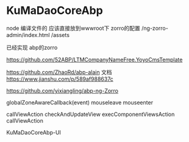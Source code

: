 # KuMaDaoCoreAbp



node 编译文件的 应该直接放到wwwroot下 
zorro的配置
/ng-zorro-admin/index.html 
/assets    



已经实现 abp的zorro

https://github.com/52ABP/LTMCompanyNameFree.YoyoCmsTemplate


https://github.com/ZhaoRd/abp-alain
文档 https://www.jianshu.com/p/589af988637c

https://github.com/yixiangling/abp-ng-Zorro


globalZoneAwareCallback(event)  mouseleave  mouseenter


callViewAction
	checkAndUpdateView
		execComponentViewsAction
			callViewAction


KuMaDaoCoreAbp-UI

